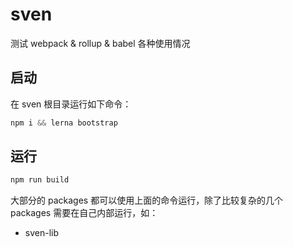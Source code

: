 # sven
测试 webpack & rollup & babel 各种使用情况

## 启动
在 sven 根目录运行如下命令：
```javascript
npm i && lerna bootstrap
```

## 运行
```javascript
npm run build
```

大部分的 packages 都可以使用上面的命令运行，除了比较复杂的几个 packages 需要在自己内部运行，如：
- sven-lib 

